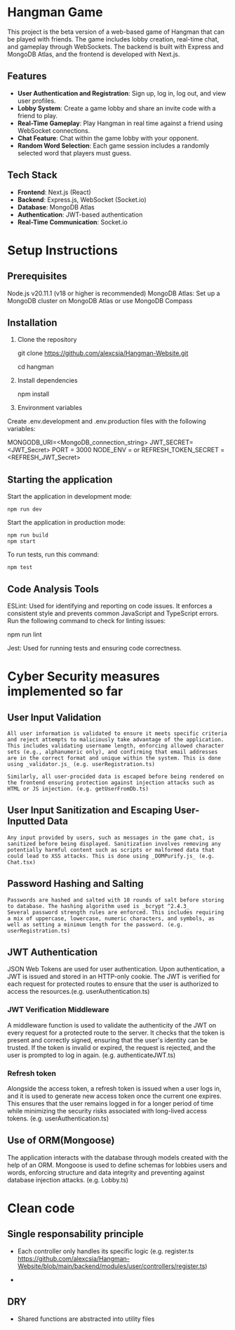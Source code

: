 # Hangman Game

This project is the beta version of a web-based game of Hangman that can be played with friends.
The game includes lobby creation, real-time chat, and gameplay through WebSockets.
The backend is built with Express and MongoDB Atlas, and the frontend is developed with Next.js.

## Features

- **User Authentication and Registration**: Sign up, log in, log out, and view user profiles.
- **Lobby System**: Create a game lobby and share an invite code with a friend to play.
- **Real-Time Gameplay**: Play Hangman in real time against a friend using WebSocket connections.
- **Chat Feature**: Chat within the game lobby with your opponent.
- **Random Word Selection**: Each game session includes a randomly selected word that players must guess.

## Tech Stack

- **Frontend**: Next.js (React)
- **Backend**: Express.js, WebSocket (Socket.io)
- **Database**: MongoDB Atlas
- **Authentication**: JWT-based authentication
- **Real-Time Communication**: Socket.io

# Setup Instructions

## Prerequisites

Node.js v20.11.1 (v18 or higher is recommended)
MongoDB Atlas: Set up a MongoDB cluster on MongoDB Atlas or use MongoDB Compass

## Installation

1. Clone the repository

   git clone https://github.com/alexcsia/Hangman-Website.git

   cd hangman

2. Install dependencies

   npm install

3. Environment variables

Create .env.development and .env.production files with the following variables:

MONGODB_URI=<MongoDB_connection_string>
JWT_SECRET=<JWT_Secret>
PORT = 3000
NODE_ENV = <development> or <production>
REFRESH_TOKEN_SECRET = <REFRESH_JWT_Secret>

## Starting the application

Start the application in development mode:

    npm run dev

Start the application in production mode:

    npm run build
    npm start

To run tests, run this command:

    npm test

## Code Analysis Tools

ESLint: Used for identifying and reporting on code issues. It enforces a consistent style and prevents common JavaScript and TypeScript errors. Run the following command to check for linting issues:

npm run lint

Jest: Used for running tests and ensuring code correctness.

# Cyber Security measures implemented so far

## User Input Validation

    All user information is validated to ensure it meets specific criteria and reject attempts to maliciously take advantage of the application. This includes validating username length, enforcing allowed character sets (e.g., alphanumeric only), and confirming that email addresses are in the correct format and unique within the system. This is done using _validator.js_ (e.g. userRegistration.ts)

    Similarly, all user-procided data is escaped before being rendered on the frontend ensuring protection against injection attacks such as HTML or JS injection. (e.g. getUserFromDb.ts)

## User Input Sanitization and Escaping User-Inputted Data

    Any input provided by users, such as messages in the game chat, is sanitized before being displayed. Sanitization involves removing any potentially harmful content such as scripts or malformed data that could lead to XSS attacks. This is done using _DOMPurify.js_ (e.g. Chat.tsx)

## Password Hashing and Salting

    Passwords are hashed and salted with 10 rounds of salt before storing to database. The hashing algorithm used is _bcrypt ^2.4.3_
    Several password strength rules are enforced. This includes requiring a mix of uppercase, lowercase, numeric characters, and symbols, as well as setting a minimum length for the password. (e.g. userRegistration.ts)

## JWT Authentication

JSON Web Tokens are used for user authentication. Upon authentication, a JWT is issued and stored in an HTTP-only cookie. The JWT is verified for each request for protected routes to ensure that the user is authorized to access the resources.(e.g. userAuthentication.ts)

### JWT Verification Middleware

A middleware function is used to validate the authenticity of the JWT on every request for a protected route to the server. It checks that the token is present and correctly signed, ensuring that the user's identity can be trusted. If the token is invalid or expired, the request is rejected, and the user is prompted to log in again. (e.g. authenticateJWT.ts)

### Refresh token

Alongside the access token, a refresh token is issued when a user logs in, and it is used to generate new access token once the current one expires. This ensures that the user remains logged in for a longer period of time while minimizing the security risks associated with long-lived access tokens. (e.g. userAuthentication.ts)

## Use of ORM(Mongoose)

The application interacts with the database through models created with the help of an ORM. Mongoose is used to define schemas for lobbies users and words, enforcing structure and data integrity and preventing against database injection attacks. (e.g. Lobby.ts)

# Clean code

## Single responsability principle

- Each controller only handles its specific logic (e.g. register.ts https://github.com/alexcsia/Hangman-Website/blob/main/backend/modules/user/controllers/register.ts)

-

## DRY

- Shared functions are abstracted into utility files
